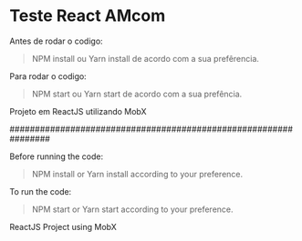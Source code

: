 # Teste React AMcom

Antes de rodar o codigo:

> NPM install ou Yarn install de acordo com a sua prefêrencia.

Para rodar o codigo:

> NPM start ou Yarn start de acordo com a sua prefência.

Projeto em ReactJS utilizando MobX 

################################################################

Before running the code:

> NPM install or Yarn install according to your preference.

To run the code:

> NPM start or Yarn start according to your preference.

ReactJS Project using MobX

